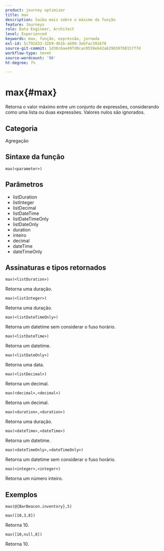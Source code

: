 ```yaml
---
product: journey optimizer
title: max
description: Saiba mais sobre o máximo da função
feature: Journeys
role: Data Engineer, Architect
level: Experienced
keywords: max, função, expressão, jornada
exl-id: 5c792d33-32b9-4b1b-ab99-3ebfac391678
source-git-commit: 1d30c6ae49fd0cac0559eb42a629b59708157f7d
workflow-type: tm+mt
source-wordcount: '96'
ht-degree: 7%

---
```


# max{#max}

Retorna o valor máximo entre um conjunto de expressões, considerando como uma lista ou duas expressões. Valores nulos são ignorados.

## Categoria

Agregação

## Sintaxe da função

`max(<parameter>)`

## Parâmetros

* listDuration
* listInteger
* listDecimal
* listDateTime
* listDateTimeOnly
* listDateOnly
* duration
* inteiro
* decimal
* dateTime
* dateTimeOnly

## Assinaturas e tipos retornados

`max(<listDuration>)`

Retorna uma duração.

`max(<listInteger>)`

Retorna uma duração.

`max(<listDateTimeOnly>)`

Retorna um datetime sem considerar o fuso horário.

`max(<listDateTime>)`

Retorna um datetime.

`max(<listDateOnly>)`

Retorna uma data.

`max(<listDecimal>)`

Retorna um decimal.

`max(<decimal>,<decimal>)`

Retorna um decimal.

`max(<duration>,<duration>)`

Retorna uma duração.

`max(<dateTime>,<dateTime>)`

Retorna um datetime.

`max(<dateTimeOnly>,<dateTimeOnly>)`

Retorna um datetime sem considerar o fuso horário.

`max(<integer>,<integer>)`

Retorna um número inteiro.

## Exemplos

`max(@{BarBeacon.inventory},5)`

`max([10,3,8])`

Retorna 10.

`max([10,null,8])`

Retorna 10.

